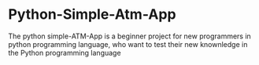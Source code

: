 # Python-Simple-Atm-App
The python simple-ATM-App is a beginner project for new programmers in python programming language, who want to test their new knownledge in the Python programming language
